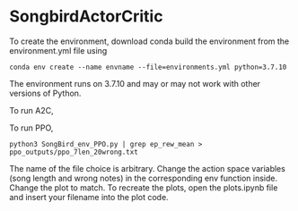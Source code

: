 # SongbirdActorCritic

To create the environment, download conda build the environment from the environment.yml file using

    conda env create --name envname --file=environments.yml python=3.7.10
   
The environment runs on 3.7.10 and may or may not work with other versions of Python.

To run A2C, 

To run PPO, 

    python3 SongBird_env_PPO.py | grep ep_rew_mean > ppo_outputs/ppo_7len_20wrong.txt 
    
The name of the file choice is arbitrary. Change the action space variables (song length and wrong notes) in the corresponding env function inside. Change the plot to match.
To recreate the plots, open the plots.ipynb file and insert your filename into the plot code.

